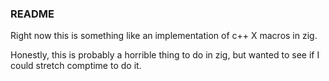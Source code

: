 ### README 
Right now this is something like an implementation of c++ X macros in zig. 

Honestly, this is probably a horrible thing to do in zig, but wanted to see if I could stretch comptime to do it. 

